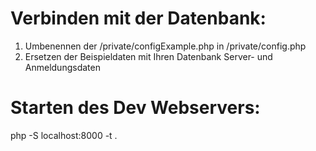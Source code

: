 # Verbinden mit der Datenbank:
1. Umbenennen der /private/configExample.php in /private/config.php
2. Ersetzen der Beispieldaten mit Ihren Datenbank Server- und Anmeldungsdaten 

# Starten des Dev Webservers:
php -S localhost:8000 -t .
